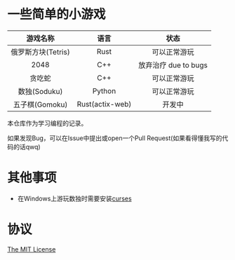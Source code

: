 # 一些简单的小游戏

| 游戏名称 | 语言 | 状态 |
| :-----: | :-----: | :-----: |
| 俄罗斯方块(Tetris) | Rust | 可以正常游玩 |
| 2048 | C++ | 放弃治疗 due to bugs |
| 贪吃蛇 | C++ | 可以正常游玩 |
| 数独(Soduku) | Python | 可以正常游玩 |
| 五子棋(Gomoku) | Rust(actix-web) | 开发中 |

本仓库作为学习编程的记录。

如果发现Bug，可以在Issue中提出或open一个Pull Request(如果看得懂我写的代码的话qwq)

# 其他事项

- 在Windows上游玩数独时需要安装[curses](https://www.lfd.uci.edu/~gohlke/pythonlibs/#curses)

# 协议

[The MIT License](https://opensource.org/licenses/mit/)

